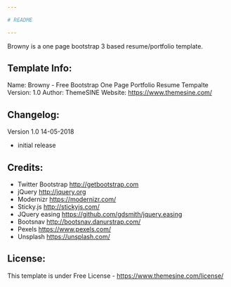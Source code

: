 ```yaml
---

# README

---
```


Browny is a one page bootstrap 3 based resume/portfolio template.

## Template Info:

Name: Browny - Free Bootstrap One Page Portfolio Resume Tempalte
Version: 1.0
Author: ThemeSINE
Website: https://www.themesine.com/

## Changelog:

Version 1.0 14-05-2018

- initial release

## Credits:

- Twitter Bootstrap http://getbootstrap.com
- jQuery http://jquery.org
- Modernizr https://modernizr.com/
- Sticky.js http://stickyjs.com/
- JQuery easing https://github.com/gdsmith/jquery.easing
- Bootsnav http://bootsnav.danurstrap.com/
- Pexels https://www.pexels.com/
- Unsplash https://unsplash.com/

## License:

This template is under Free License - https://www.themesine.com/license/
